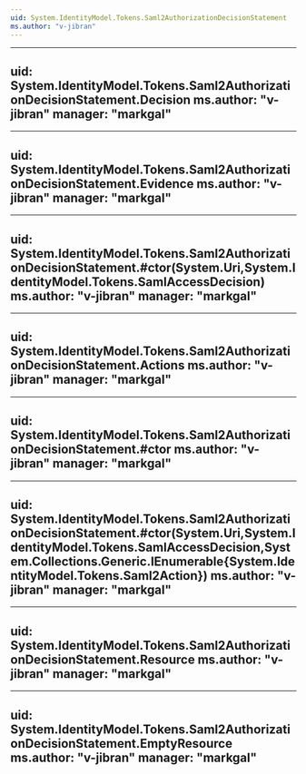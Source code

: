 ```yaml
---
uid: System.IdentityModel.Tokens.Saml2AuthorizationDecisionStatement
ms.author: "v-jibran"
---
```


---
uid: System.IdentityModel.Tokens.Saml2AuthorizationDecisionStatement.Decision
ms.author: "v-jibran"
manager: "markgal"
---

---
uid: System.IdentityModel.Tokens.Saml2AuthorizationDecisionStatement.Evidence
ms.author: "v-jibran"
manager: "markgal"
---

---
uid: System.IdentityModel.Tokens.Saml2AuthorizationDecisionStatement.#ctor(System.Uri,System.IdentityModel.Tokens.SamlAccessDecision)
ms.author: "v-jibran"
manager: "markgal"
---

---
uid: System.IdentityModel.Tokens.Saml2AuthorizationDecisionStatement.Actions
ms.author: "v-jibran"
manager: "markgal"
---

---
uid: System.IdentityModel.Tokens.Saml2AuthorizationDecisionStatement.#ctor
ms.author: "v-jibran"
manager: "markgal"
---

---
uid: System.IdentityModel.Tokens.Saml2AuthorizationDecisionStatement.#ctor(System.Uri,System.IdentityModel.Tokens.SamlAccessDecision,System.Collections.Generic.IEnumerable{System.IdentityModel.Tokens.Saml2Action})
ms.author: "v-jibran"
manager: "markgal"
---

---
uid: System.IdentityModel.Tokens.Saml2AuthorizationDecisionStatement.Resource
ms.author: "v-jibran"
manager: "markgal"
---

---
uid: System.IdentityModel.Tokens.Saml2AuthorizationDecisionStatement.EmptyResource
ms.author: "v-jibran"
manager: "markgal"
---
